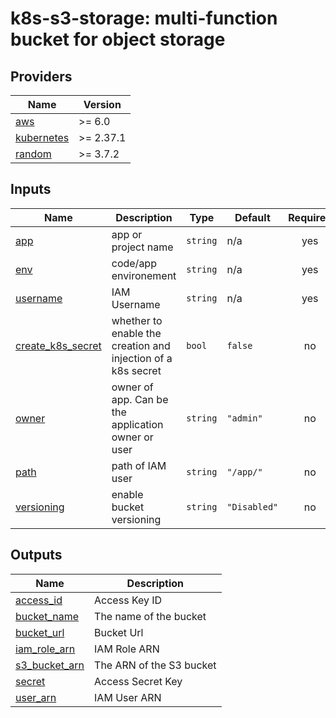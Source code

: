 <!-- BEGIN_TF_DOCS -->


# k8s-s3-storage: multi-function bucket for object storage

## Providers

| Name | Version |
|------|---------|
| <a name="provider_aws"></a> [aws](#provider\_aws) | >= 6.0 |
| <a name="provider_kubernetes"></a> [kubernetes](#provider\_kubernetes) | >= 2.37.1 |
| <a name="provider_random"></a> [random](#provider\_random) | >= 3.7.2 |

## Inputs

| Name | Description | Type | Default | Required |
|------|-------------|------|---------|:--------:|
| <a name="input_app"></a> [app](#input\_app) | app or project name | `string` | n/a | yes |
| <a name="input_env"></a> [env](#input\_env) | code/app environement | `string` | n/a | yes |
| <a name="input_username"></a> [username](#input\_username) | IAM Username | `string` | n/a | yes |
| <a name="input_create_k8s_secret"></a> [create\_k8s\_secret](#input\_create\_k8s\_secret) | whether to enable the creation and injection of a k8s secret | `bool` | `false` | no |
| <a name="input_owner"></a> [owner](#input\_owner) | owner of app. Can be the application owner or user | `string` | `"admin"` | no |
| <a name="input_path"></a> [path](#input\_path) | path of IAM user | `string` | `"/app/"` | no |
| <a name="input_versioning"></a> [versioning](#input\_versioning) | enable bucket versioning | `string` | `"Disabled"` | no |

## Outputs

| Name | Description |
|------|-------------|
| <a name="output_access_id"></a> [access\_id](#output\_access\_id) | Access Key ID |
| <a name="output_bucket_name"></a> [bucket\_name](#output\_bucket\_name) | The name of the bucket |
| <a name="output_bucket_url"></a> [bucket\_url](#output\_bucket\_url) | Bucket Url |
| <a name="output_iam_role_arn"></a> [iam\_role\_arn](#output\_iam\_role\_arn) | IAM Role ARN |
| <a name="output_s3_bucket_arn"></a> [s3\_bucket\_arn](#output\_s3\_bucket\_arn) | The ARN of the S3 bucket |
| <a name="output_secret"></a> [secret](#output\_secret) | Access Secret Key |
| <a name="output_user_arn"></a> [user\_arn](#output\_user\_arn) | IAM User ARN |
<!-- END_TF_DOCS -->